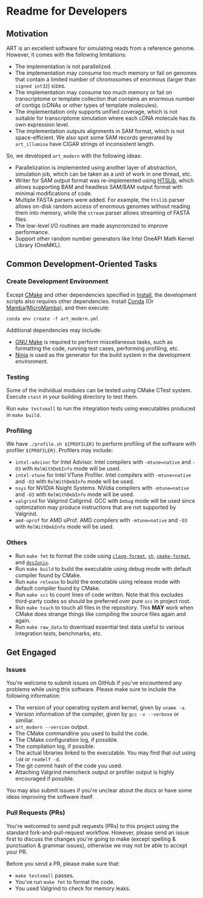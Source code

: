 # Readme for Developers

## Motivation

ART is an excellent software for simulating reads from a reference genome. However, it comes with the following limitations:

- The implementation is not parallelized.
- The implementation may consume too much memory or fail on genomes that contain a limited number of chromosomes of enormous (larger than `signed int32`) sizes.
- The implementation may consume too much memory or fail on transcriptome or template collection that contains an enormous number of contigs (cDNAs or other types of template molecules).
- The implementation only supports unified coverage, which is not suitable for transcriptome simulation where each cDNA molecule has its own expression level.
- The implementation outputs alignments in SAM format, which is not space-efficient. We also spot some SAM records generated by `art_illumina` have CIGAR strings of inconsistent length.

So, we developed `art_modern` with the following ideas:

- Parallelization is implemented using another layer of abstraction, simulation job, which can be taken as a unit of work in one thread, etc.
- Writer for SAM output format was re-implemented using [HTSLib](https://www.htslib.org/), which allows supporting BAM and headless SAM/BAM output format with minimal modifications of code.
- Multiple FASTA parsers were added. For example, the `htslib` parser allows on-disk random access of enormous genomes without reading them into memory, while the `stream` parser allows streaming of FASTA files.
- The low-level I/O routines are made asyncronized to improve performance.
- Support other random number generators like Intel OneAPI Math Kernel Library (OneMKL).

## Common Development-Oriented Tasks

### Create Development Environment

Except [CMake](https://cmake.org) and other dependencies specified in [Install](Install.md), the development scripts also requires other dependencies. Install [Conda](https://docs.conda.io/en/latest/) (Or [Mamba](https://mamba.readthedocs.io/en/latest/)/[MicroMamba](https://mamba.readthedocs.io/en/latest/micromamba.html)), and then execute:

```shell
conda env create -f art_modern.yml
```

Additional dependencies may include:

- [GNU Make](https://www.gnu.org/software/make) is required to perform miscellaneous tasks, such as formatting the code, running test cases, performing profiling, etc.
- [Ninja](https://ninja-build.org) is used as the generator for the build system in the development environment.

### Testing

Some of the individual modules can be tested using CMake CTest system. Execute `ctest` in your building directory to test them.

Run `make testsmall` to run the integration tests using executables produced in `make build`.

### Profiling

We have `./profile.sh ${PROFILER}` to perform profiling of the software with profiler `${PROFILER}`. Profilers may include:

- `intel-advisor` for Intel Advisor. Intel compilers with `-mtune=native` and `-O3` with `RelWithDebInfo` mode will be used.
- `intel-vtune` for Intel VTune Profiler. Intel compilers with `-mtune=native` and `-O3` with `RelWithDebInfo` mode will be used.
- `nsys` for NVIDIA Nsight Systems. NVidia compilers with `-mtune=native` and `-O3` with `RelWithDebInfo` mode will be used.
- `valgrind` for Valgrind Callgrind. GCC with `Debug` mode will be used since optimization may produce instructions that are not supported by Valgrind.
- `amd-uprof` for AMD uProf. AMD compilers with `-mtune=native` and `-O3` with `RelWithDebInfo` mode will be used.

### Others

- Run `make fmt` to format the code using [`clang-format`](https://clang.llvm.org/docs/ClangFormat.html), [`sh`](https://github.com/mvdan/sh), [`cmake-format`](https://cmake-format.readthedocs.io/), and [`dos2unix`](https://www.freebsd.org/cgi/man.cgi?query=dos2unix&sektion=1).
- Run `make build` to build the executable using debug mode with default compiler found by CMake.
- Run `make release` to build the executable using release mode with default compiler found by CMake.
- Run `make scc` to count lines of code written. Note that this excludes third-party codes so should be preferred over pure `scc` in project root.
- Run `make touch` to touch all files in the repository. This **MAY** work when CMake does strange things like compiling the source files again and again.
- Run `make raw_data` to download essential test data useful to various integration tests, benchmarks, etc.

## Get Engaged

### Issues

You're welcome to submit issues on GitHub if you've encountered any problems while using this software. Please make sure to include the following information:

- The version of your operating system and kernel, given by `uname -a`.
- Version information of the compiler, given by `gcc -v --verbose` or similiar.
- `art_modern --version` output.
- The CMake commandline you used to build the code.
- The CMake configuration log, if possible.
- The compilation log, if possible.
- The actual libraries linked to the executable. You may find that out using `ldd` or `readelf -d`.
- The git commit hash of the code you used.
- Attaching Valgrind memcheck output or profiler output is highly encouraged if possible.

You may also submit issues if you're unclear about the docs or have some ideas improving the software itself.

### Pull Requests (PRs)

You're welcomed to send pull requests (PRs) to this project using the standard fork-and-pull-request workflow. However, please send an issue first to discuss the changes you're going to make (except spelling \& punctuation \& grammar issues), otherwise we may not be able to accept your PR.

Before you send a PR, please make sure that:

- `make testsmall` passes.
- You've run `make fmt` to format the code.
- You used Valgrind to check for memory leaks.
